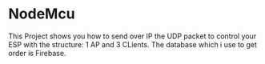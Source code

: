 # NodeMcu
This Project shows you how to send over IP the UDP packet to control your ESP with the structure: 1 AP and 3 CLients. The database which i use to get order is Firebase.

